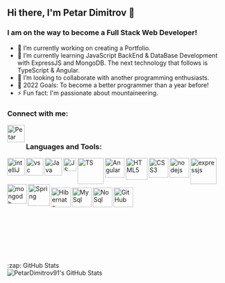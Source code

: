 ## Hi there, I'm Petar Dimitrov 👋 

### I am on the way to become a Full Stack Web Developer!

- 🔭 I’m currently working on creating a Portfolio.
- 🌱 I’m currently learning JavaScript BackEnd & DataBase Development with ExpressJS and MongoDB. The next technology that follows is TypeScript & Angular.
- 👯 I’m looking to collaborate with another programming enthusiasts.
- 🥅 2022 Goals: To become a better programmer than a year before!
- ⚡ Fun fact: I'm passionate about mountaineering.

### Connect with me:

[<img align="left" alt="Petar Dimitrov | Facebook" width="40px" src="https://user-images.githubusercontent.com/79804094/145721364-d28d5746-2dd6-44df-8d45-1ffe18fd37b7.png" />][facebook]

<br />

### Languages and Tools:

<img align="left" alt="intelliJ" width="40px" src="https://user-images.githubusercontent.com/79804094/145719955-649095c8-905c-42fb-8e38-a214a1e222d6.png" />

<img align="left" alt="vsc" width="40px" src="https://user-images.githubusercontent.com/79804094/145720916-4ca20cca-5615-4d5e-a14f-1e61716fb482.png" />

<img align="left" alt="Java" width="40px" src="https://user-images.githubusercontent.com/79804094/145722104-0a4e7423-b369-4d1e-af50-f08ad6d85b32.png" />

<img align="left" alt="JS" width="30px" src="https://user-images.githubusercontent.com/79804094/145722096-efbd0be2-5401-4783-9c79-fddd1966e233.png" />

<img align="left" alt="TS" width="60px" src="https://user-images.githubusercontent.com/79804094/145721959-1b42ec4a-304e-4829-9f2a-4f01b1a4c508.png" />

<img align="left" alt="Angular" width="45px" src="https://user-images.githubusercontent.com/79804094/145721954-e79b1e14-79b0-4132-bcf3-679b2a2dd32d.png" />

<img align="left" alt="HTML5" width="50px" src="https://user-images.githubusercontent.com/79804094/145720800-cb22490d-17d8-47ef-b367-f50e1e7068a3.png" />

<img align="left" alt="CSS3" width="45px" src="https://user-images.githubusercontent.com/79804094/145722124-902992cc-a68b-4871-88db-51327813549d.png" />

<img align="left" alt="nodejs" width="45px" src="https://user-images.githubusercontent.com/79804094/145722043-0bb1c8dd-8dc8-43bb-b006-16561195b5e6.png" />

<img align="left" alt="expressjs" width="60px" src="https://user-images.githubusercontent.com/79804094/145722111-75fed11d-b6d5-4816-bc83-ca31ec8ab4bd.png" />

<img align="left" alt="mongodb" width="45px" src="https://user-images.githubusercontent.com/79804094/145722572-f2d7aba8-1316-4412-9dca-f36e8243936b.png" />

<img align="left" alt="Spring" width="50px" src="https://user-images.githubusercontent.com/79804094/145721971-dc80cd82-cf7c-4779-b4d8-69ef1bb64e5a.png" />

<br />
<br />
<br />
<br />

<img align="left" alt="Hibernate" width="45px" src="https://user-images.githubusercontent.com/79804094/145720874-3e595051-81b1-46c6-a0b7-38f910d8bec3.png" />

<img align="left" alt="MySql" width="45px" src="https://user-images.githubusercontent.com/79804094/145722055-fcc50737-7160-4418-b707-a253a758f14c.png" />

<img align="left" alt="NoSql" width="45px" src="https://user-images.githubusercontent.com/79804094/145722032-bfe073fb-ea5c-42e3-bdec-f0b66916608d.png" />

<img align="left" alt="GitHub" width="45px" src="https://user-images.githubusercontent.com/79804094/145720869-dd80739e-18f6-4ca5-baff-3c07cec7f3b6.png" />





<br />
<br />
<br />
<br />
<br />
<br />
<br />
<br />
<br />
<br />

  <summary>:zap: GitHub Stats</summary>

  <img align="left" alt="PetarDimitrov91's GitHub Stats" src="https://github-readme-stats..vercel.app/api?username=PetarDimitrov91&show_icons=true&hide_border=true" />



[facebook]: https://www.facebook.com/

